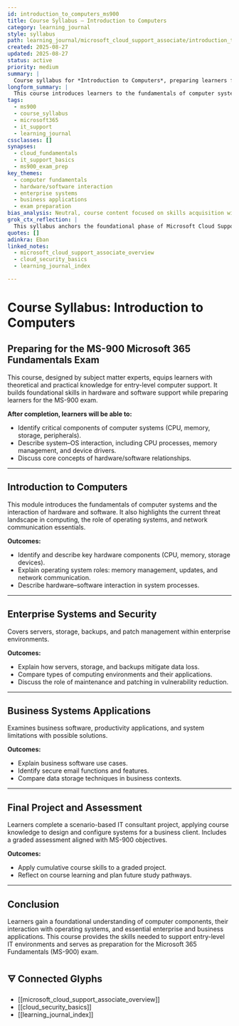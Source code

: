 ```yaml
---
id: introduction_to_computers_ms900
title: Course Syllabus – Introduction to Computers
category: learning_journal
style: syllabus
path: learning_journal/microsoft_cloud_support_associate/introduction_to_computers
created: 2025-08-27
updated: 2025-08-27
status: active
priority: medium
summary: |
  Course syllabus for *Introduction to Computers*, preparing learners for the MS-900 Microsoft 365 Fundamentals exam. Covers computer fundamentals, enterprise systems, security, business applications, and includes a final project with assessment.
longform_summary: |
  This course introduces learners to the fundamentals of computer systems, emphasizing the relationship between hardware and software. It explores components such as CPU, memory, storage, and peripherals, along with operating system processes, memory management, and device drivers. Additional modules cover enterprise systems, security, and business software applications. The course culminates in a scenario-based final project simulating real-world IT support and concludes with a graded assessment aligned with the MS-900 Microsoft 365 Fundamentals exam. Learners will gain foundational knowledge for entry-level computer support roles.
tags:
  - ms900
  - course_syllabus
  - microsoft365
  - it_support
  - learning_journal
cssclasses: []
synapses:
  - cloud_fundamentals
  - it_support_basics
  - ms900_exam_prep
key_themes:
  - computer fundamentals
  - hardware/software interaction
  - enterprise systems
  - business applications
  - exam preparation
bias_analysis: Neutral, course content focused on skills acquisition with no implicit ideological framing.
grok_ctx_reflection: |
  This syllabus anchors the foundational phase of Microsoft Cloud Support Associate studies. It provides scaffolding for understanding how hardware, software, and enterprise systems intersect with cloud productivity solutions. Positioned as preparatory for the MS-900 exam, it builds the baseline technical literacy needed for subsequent specialization.
quotes: []
adinkra: Eban
linked_notes:
  - microsoft_cloud_support_associate_overview
  - cloud_security_basics
  - learning_journal_index

---
```


# Course Syllabus: Introduction to Computers

## Preparing for the MS-900 Microsoft 365 Fundamentals Exam
This course, designed by subject matter experts, equips learners with theoretical and practical knowledge for entry-level computer support. It builds foundational skills in hardware and software support while preparing learners for the MS-900 exam.

**After completion, learners will be able to:**
- Identify critical components of computer systems (CPU, memory, storage, peripherals).
- Describe system–OS interaction, including CPU processes, memory management, and device drivers.
- Discuss core concepts of hardware/software relationships.

---

## Introduction to Computers
This module introduces the fundamentals of computer systems and the interaction of hardware and software. It also highlights the current threat landscape in computing, the role of operating systems, and network communication essentials.

**Outcomes:**
- Identify and describe key hardware components (CPU, memory, storage devices).  
- Explain operating system roles: memory management, updates, and network communication.  
- Describe hardware–software interaction in system processes.  

---

## Enterprise Systems and Security
Covers servers, storage, backups, and patch management within enterprise environments.

**Outcomes:**
- Explain how servers, storage, and backups mitigate data loss.  
- Compare types of computing environments and their applications.  
- Discuss the role of maintenance and patching in vulnerability reduction.  

---

## Business Systems Applications
Examines business software, productivity applications, and system limitations with possible solutions.

**Outcomes:**
- Explain business software use cases.  
- Identify secure email functions and features.  
- Compare data storage techniques in business contexts.  

---

## Final Project and Assessment
Learners complete a scenario-based IT consultant project, applying course knowledge to design and configure systems for a business client. Includes a graded assessment aligned with MS-900 objectives.

**Outcomes:**
- Apply cumulative course skills to a graded project.  
- Reflect on course learning and plan future study pathways.  

---

## Conclusion
Learners gain a foundational understanding of computer components, their interaction with operating systems, and essential enterprise and business applications. This course provides the skills needed to support entry-level IT environments and serves as preparation for the Microsoft 365 Fundamentals (MS-900) exam.  

## 🜃 Connected Glyphs

- [[microsoft_cloud_support_associate_overview]]
- [[cloud_security_basics]]
- [[learning_journal_index]]


